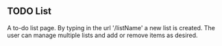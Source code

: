 ## TODO List

A to-do list page. By typing in the url '/listName' a new list is created. The user can manage multiple lists and add or remove items as desired.
